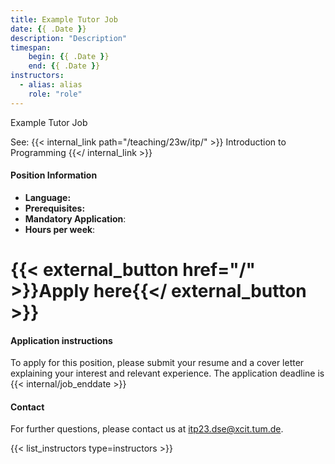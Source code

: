 ```yaml
---
title: Example Tutor Job
date: {{ .Date }}
description: "Description"
timespan:
    begin: {{ .Date }}
    end: {{ .Date }}
instructors:
  - alias: alias
    role: "role"
---
```

Example Tutor Job

See: {{< internal_link path="/teaching/23w/itp/" >}} Introduction to Programming {{</ internal_link >}}

#### Position Information
- **Language:**
- **Prerequisites:**
- **Mandatory Application**:
- **Hours per week**:
# {{< external_button href="/" >}}Apply here{{</ external_button >}}

#### Application instructions
To apply for this position, please submit your resume and a cover letter explaining your interest and relevant
experience. The application deadline is {{< internal/job_enddate >}}

#### Contact
For further questions, please contact us at [itp23.dse@xcit.tum.de](mailto:itp23.dse@xcit.tum.de).

{{< list_instructors type=instructors >}}
